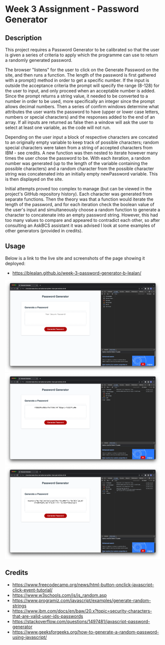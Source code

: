 # Week 3 Assignment - Password Generator

## Description

This project requires a Password Generator to be calibrated so that the user is given a series of criteria to apply  which the programme can use to return a randomly generated password.

The browser "listens" for the user to click on the Generate Password on the site, and then runs a function. The length of the password is first gathered with a prompt() method in order to get a specific number. If the input is outside the acceptance criteria the prompt will specify the range (8-128) for the user to input, and only proceed when an acceptable number is added. Since the prompt returns a string value, it needed to be converted to a number in order to be used, more specifically an integer since the prompt allows decimal numbers. Then a series of confirm windows determine what attributes the user wants the password to have (upper or lower case letters, numbers or special characters) and the responses added to the end of an array. If all inputs are returned as false then a window will ask the user to select at least one variable, as the code will not run.

Depending on the user input a block of respective characters are concated to an originally empty variable to keep track of possible characters; random special characters were taken from a string of accepted characters from IBM - see credits. A new function was then nested to iterate however many times the user chose the password to be. With each iteration, a random number was generated (up to the length of the variable containing the possible characters) and a random character from the possible character string was concatenated into an initially empty newPassword variable. This is then displayed on the site.

Initial attempts proved too complex to manage (but can be viewed in the project's GitHub repository history). Each character was generated from separate functions. Then the theory was that a function would iterate the length of the password, and for each iteration check the boolean value of the user's input and simultaneously choose a random function to generate a character to concatenate into an empty password string. However, this had too many values to compare and appeared to contradict each other, so after consulting an AskBCS assistant it was advised I look at some examples of other generators (provided in credits).

## Usage

Below is a link to the live site and screenshots of the page showing it deployed:
- https://blealan.github.io/week-3-password-generator-b-lealan/

![Screenshot 1](./assets/images/Screenshot-1.png)
![Screenshot 2](./assets/images/Screenshot-2.png)
![Screenshot 3](./assets/images/Screenshot-3.png)

## Credits

- https://www.freecodecamp.org/news/html-button-onclick-javascript-click-event-tutorial/
- https://www.w3schools.com/js/js_random.asp
- https://www.programiz.com/javascript/examples/generate-random-strings
- https://www.ibm.com/docs/en/baw/20.x?topic=security-characters-that-are-valid-user-ids-passwords
- https://stackoverflow.com/questions/1497481/javascript-password-generator
- https://www.geeksforgeeks.org/how-to-generate-a-random-password-using-javascript/

